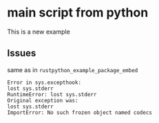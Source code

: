# main script from python
This is a new example

## Issues
same as in `rustpython_example_package_embed`
```
Error in sys.excepthook:
lost sys.stderr
RuntimeError: lost sys.stderr
Original exception was:
lost sys.stderr
ImportError: No such frozen object named codecs
```